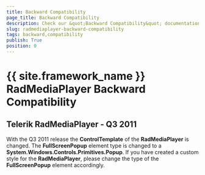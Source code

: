 ```yaml
---
title: Backward Compatibility
page_title: Backward Compatibility
description: Check our &quot;Backward Compatibility&quot; documentation article for the RadMediaPlayer {{ site.framework_name }} control.
slug: radmediaplayer-backward-compatibility
tags: backward,compatibility
publish: True
position: 0
---
```


# {{ site.framework_name }} RadMediaPlayer Backward Compatibility

## Telerik RadMediaPlayer - Q3 2011 

With the Q3 2011 release the __ControlTemplate__ of the __RadMediaPlayer__ is changed.  The __FullScreenPopup__ element type is changed to a __System.Windows.Controls.Primitives.Popup__. If you have created a custom style for the __RadMediaPlayer__, please change the type of the  __FullScreenPopup__ element accordingly.